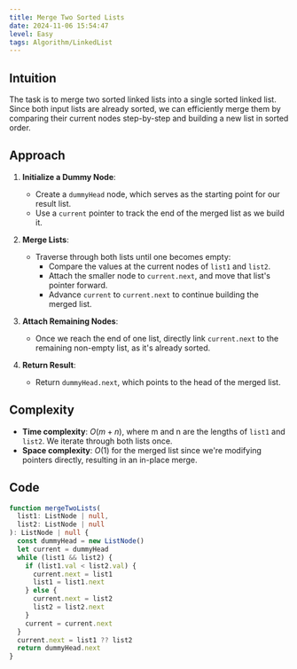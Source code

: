 ```yaml
---
title: Merge Two Sorted Lists
date: 2024-11-06 15:54:47
level: Easy
tags: Algorithm/LinkedList
---
```


## Intuition

The task is to merge two sorted linked lists into a single sorted linked list. Since both input lists are already sorted, we can efficiently merge them by comparing their current nodes step-by-step and building a new list in sorted order.

## Approach

1. **Initialize a Dummy Node**:
   - Create a `dummyHead` node, which serves as the starting point for our result list.
   - Use a `current` pointer to track the end of the merged list as we build it.

2. **Merge Lists**:
   - Traverse through both lists until one becomes empty:
	 - Compare the values at the current nodes of `list1` and `list2`.
	 - Attach the smaller node to `current.next`, and move that list's pointer forward.
	 - Advance `current` to `current.next` to continue building the merged list.

3. **Attach Remaining Nodes**:
   - Once we reach the end of one list, directly link `current.next` to the remaining non-empty list, as it's already sorted.

4. **Return Result**:
   - Return `dummyHead.next`, which points to the head of the merged list.

## Complexity

- **Time complexity**: $O(m + n)$, where m and n are the lengths of `list1` and `list2`. We iterate through both lists once.
- **Space complexity**: $O(1)$ for the merged list since we're modifying pointers directly, resulting in an in-place merge.

## Code

```ts
function mergeTwoLists(
  list1: ListNode | null,
  list2: ListNode | null
): ListNode | null {
  const dummyHead = new ListNode()
  let current = dummyHead
  while (list1 && list2) {
    if (list1.val < list2.val) {
      current.next = list1
      list1 = list1.next
    } else {
      current.next = list2
      list2 = list2.next
    }
    current = current.next
  }
  current.next = list1 ?? list2
  return dummyHead.next
}
```
